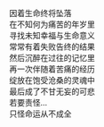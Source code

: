 因着生命终将坠落  
在不知何为痛苦的年岁里  
寻找未知幸福与生命意义  
常常有着失败告终的结果  
然后沉醉在过往的记忆里  
再一次伴随着苦痛的经历  
绽放在饱受沧桑的灵魂中  
最后成了不甘无妄的可悲  
若要责怪...  
只怪命运从不成全  
